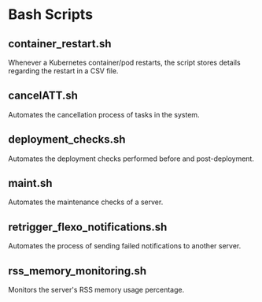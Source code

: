 # Bash Scripts

## container_restart.sh
Whenever a Kubernetes container/pod restarts, the script stores details regarding the restart in a CSV file.

## cancelATT.sh
Automates the cancellation process of tasks in the system.

## deployment_checks.sh
Automates the deployment checks performed before and post-deployment.

## maint.sh
Automates the maintenance checks of a server.

## retrigger_flexo_notifications.sh
Automates the process of sending failed notifications to another server.

## rss_memory_monitoring.sh
Monitors the server's RSS memory usage percentage.
